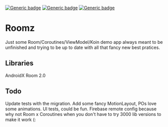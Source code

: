 [![Generic badge](https://img.shields.io/badge/OS-Android-<COLOR>.svg)](https://shields.io/)
[![Generic badge](https://img.shields.io/badge/Maintained>-Yes-<COLOR>.svg)](https://shields.io/)
[![Generic badge](https://img.shields.io/badge/Langage-Kotlin-<COLOR>.svg)](https://shields.io/)

# Roomz
Just some Room/Coroutines/ViewModel/Koin demo app always meant to be unfinished and trying to be up to date with all that fancy new best pratices.

## Libraries
AndroidX
Room 2.0

## Todo

Update tests with the migration.
Add some fancy MotionLayout, POs love some animations.
UI tests, could be fun.
Firebase remote config because why not
Room x Coroutines when you don't have to try 3000 lib versions to make it work (:

